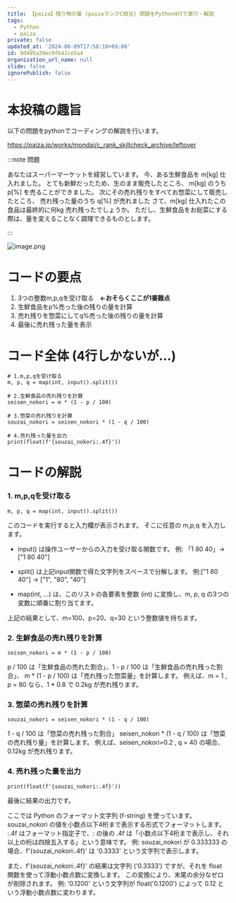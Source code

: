```yaml
---
title: 【paiza】残り物の量 (paizaランクC相当) 問題をPython4行で実行・解説
tags:
  - Python
  - paiza
private: false
updated_at: '2024-08-09T17:58:18+09:00'
id: 9d495a39ec9fb41ce5a4
organization_url_name: null
slide: false
ignorePublish: false
---
```

# 本投稿の趣旨

以下の問題をpythonでコーディングの解説を行います。

https://paiza.jp/works/mondai/c_rank_skillcheck_archive/leftover

:::note 
問題

あなたはスーパーマーケットを経営しています。
今、ある生鮮食品を m[kg] 仕入れました。
とても新鮮だったため、生のまま販売したところ、 
m[kg] のうち p[%] を売ることができました。
次にその売れ残りをすべてお惣菜にして販売したところ、
売れ残った量のうち q[%] が売れました
さて、m[kg] 仕入れたこの食品は最終的に何kg 売れ残ったでしょうか。
ただし、生鮮食品をお総菜にする際は、量を変えることなく調理できるものとします。

:::

![image.png](https://qiita-image-store.s3.ap-northeast-1.amazonaws.com/0/3780099/146ec4e4-064a-52cb-f9ce-ff264a8b737c.png)


# コードの要点
1. 3つの整数m,p,qを受け取る　**←おそらくここが1番難点**
1. 生鮮食品をp%売った後の残りの量を計算
1. 売れ残りを惣菜にしてq%売った後の残りの量を計算
1. 最後に売れ残った量を表示

# コード全体 (4行しかないが…)


```ruby:
# 1.m,p,qを受け取る
m, p, q = map(int, input().split())

# 2.生鮮食品の売れ残りを計算
seisen_nokori = m * (1 - p / 100)

# 3.惣菜の売れ残りを計算
souzai_nokori = seisen_nokori * (1 - q / 100)

# 4.売れ残った量を出力
print(float(f'{souzai_nokori:.4f}'))
```

# コードの解説

###  1. m,p,qを受け取る
```ruby:
m, p, q = map(int, input().split())
```

このコードを実行すると入力欄が表示されます。
そこに任意の m,p,q を入力します。

- input() は操作ユーザーからの入力を受け取る関数です。
例: 「1 80 40」→ ["1 80 40"]

- split() は上記input関数で得た文字列をスペースで分解します。
例:["1 80 40"] → ["1", "80", "40"] 

- map(int, ...) は、このリストの各要素を整数 (int) に変換し、m, p, q の3つの変数に順番に割り当てます。

上記の結果として、m=100、p=20、q=30 という整数値を持ちます。

### 2. 生鮮食品の売れ残りを計算
```ruby:
seisen_nokori = m * (1 - p / 100)
```

p / 100 は「生鮮食品の売れた割合」、1 - p / 100 は「生鮮食品の売れ残った割合」、
m * (1 - p / 100) は「売れ残った惣菜量」を計算します。
例えば、m = 1 , p = 80 なら、1 * 0.8 で 0.2kg が売れ残ります。

### 3. 惣菜の売れ残りを計算
```ruby:
souzai_nokori = seisen_nokori * (1 - q / 100)
```
1 - q / 100 は「惣菜の売れ残った割合」
seisen_nokori * (1 - q / 100) は「惣菜の売れ残り量」を計算します。
例えば、seisen_nokori=0.2 , q = 40 の場合、0.12kg が売れ残ります。


### 4. 売れ残った量を出力
```ruby:
print(float(f'{souzai_nokori:.4f}'))
```

最後に結果の出力です。

ここでは Python のフォーマット文字列 (f-string) を使っています。
souzai_nokori の値を小数点以下4桁まで表示する形式でフォーマットします。
:.4f はフォーマット指定子で、: の後の .4f は「小数点以下4桁まで表示し、それ以上の桁は四捨五入する」という意味です。
例: souzai_nokori が 0.333333 の場合、f'{souzai_nokori:.4f}' は '0.3333' という文字列で表示します。

また、f'{souzai_nokori:.4f}' の結果は文字列 ('0.3333') ですが、それを float 関数を使って浮動小数点数に変換します。
この変換により、末尾の余分なゼロが削除されます。
例: '0.1200' という文字列が float('0.1200') によって 0.12 という浮動小数点数に変わります。
